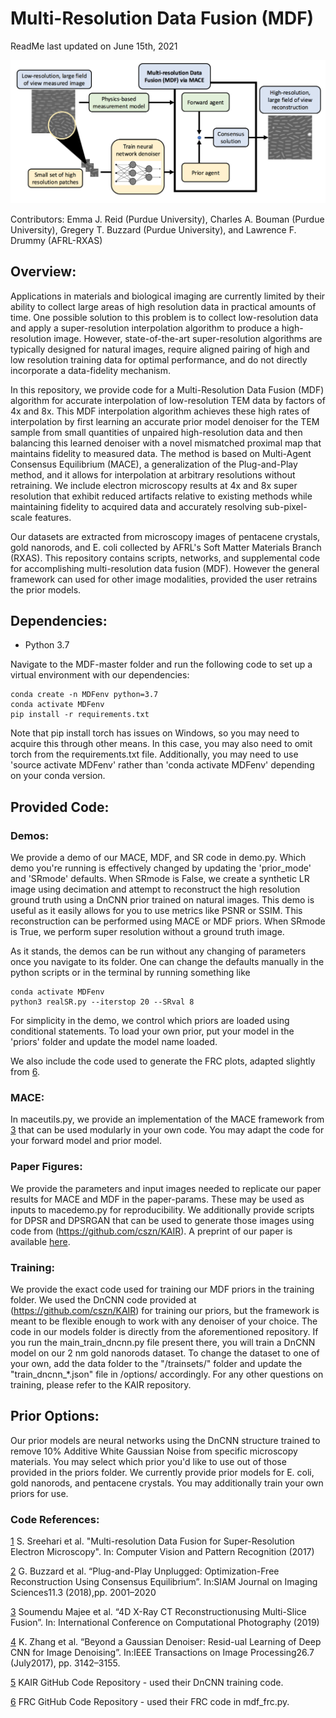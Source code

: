 # Multi-Resolution Data Fusion (MDF)
ReadMe last updated on June 15th, 2021

![](images/updatedconops.png)

Contributors:
Emma J. Reid (Purdue University), Charles A. Bouman (Purdue University), Gregery T. Buzzard (Purdue University), and Lawrence F. Drummy (AFRL-RXAS)

## Overview:
Applications in materials and biological imaging are currently limited by their ability to collect large areas of high resolution data in practical amounts of time. One possible solution to this problem is to collect low-resolution data and apply a super-resolution interpolation algorithm to produce a high-resolution image.  However, state-of-the-art super-resolution algorithms are typically designed for natural images, require aligned pairing of high and low resolution training data for optimal performance, and do not directly incorporate a data-fidelity mechanism.

In this repository, we provide code for a Multi-Resolution Data Fusion (MDF) algorithm for accurate interpolation of low-resolution TEM data by factors of 4x and 8x. This MDF interpolation algorithm achieves these high rates of interpolation by first learning an accurate prior model denoiser for the TEM sample from small quantities of unpaired high-resolution data and then balancing this learned denoiser with a novel mismatched proximal map that maintains fidelity to measured data. The method is based on Multi-Agent Consensus Equilibrium (MACE), a generalization of the Plug-and-Play method, and it allows for interpolation at arbitrary resolutions without retraining. We include electron microscopy results at 4x and 8x super resolution that exhibit reduced artifacts relative to existing methods while maintaining fidelity to acquired data and accurately resolving sub-pixel-scale features.

Our datasets are extracted from microscopy images of pentacene crystals, gold nanorods, and E. coli collected by AFRL's Soft Matter Materials Branch (RXAS). This repository contains scripts, networks, and supplemental code for accomplishing multi-resolution data fusion (MDF). However the general framework can used for other image modalities, provided the user retrains the prior models.

## Dependencies:
* Python 3.7

Navigate to the MDF-master folder and run the following code to set up a virtual environment with our dependencies: 

  ```
  conda create -n MDFenv python=3.7
  conda activate MDFenv
  pip install -r requirements.txt
  ```

Note that pip install torch has issues on Windows, so you may need to acquire this through other means. In this case, you may also need to omit torch from the requirements.txt file. Additionally, you may need to use 'source activate MDFenv' rather than 'conda activate MDFenv' depending on your conda version.

## Provided Code:

### Demos:
We provide a demo of our MACE, MDF, and SR code in demo.py. Which demo you're running is effectively changed by updating the 'prior_mode' and 'SRmode' defaults. When SRmode is False, we create a synthetic LR image using decimation and attempt to reconstruct the high resolution ground truth using a DnCNN prior trained on natural images. This demo is useful as it easily allows for you to use metrics like PSNR or SSIM. This reconstruction can be performed using MACE or MDF priors. When SRmode is True, we perform super resolution without a ground truth image. 

As it stands, the demos can be run without any changing of parameters once you navigate to its folder. One can change the defaults manually in the python scripts or in the terminal by running something like 

  ```
  conda activate MDFenv
  python3 realSR.py --iterstop 20 --SRval 8
  ```

For simplicity in the demo, we control which priors are loaded using conditional statements. To load your own prior, put your model in the 'priors' folder and update the model name loaded.

We also include the code used to generate the FRC plots, adapted slightly from [6](https://github.com/s-sajid-ali/FRC). 

### MACE:
In maceutils.py, we provide an implementation of the MACE framework from [3](https://arxiv.org/abs/1906.06601) that can be used modularly in your own code. You may adapt the code for your forward model and prior model.

### Paper Figures:
We provide the parameters and input images needed to replicate our paper results for MACE and MDF in the paper-params. These may be used as inputs to macedemo.py for reproducibility. We additionally provide scripts for DPSR and DPSRGAN that can be used to generate those images using code from (https://github.com/cszn/KAIR). A preprint of our paper is available [here](https://arxiv.org/abs/2105.06533).

### Training:
We provide the exact code used for training our MDF priors in the training folder. We used the DnCNN code provided at (https://github.com/cszn/KAIR) for training our priors, but the framework is meant to be flexible enough to work with any denoiser of your choice. The code in our models folder is directly from the aforementioned repository. If you run the main_train_dncnn.py file present there, you will train a DnCNN model on our 2 nm gold nanorods dataset. To change the dataset to one of your own, add the data folder to the "/trainsets/" folder and update the "train_dncnn_*.json" file in /options/ accordingly. For any other questions on training, please refer to the KAIR repository. 

## Prior Options:
Our prior models are neural networks using the DnCNN structure trained to remove 10% Additive White Gaussian Noise from specific microscopy materials. You may select which prior you'd like to use out of those provided in the priors folder. We currently provide prior models for E. coli, gold nanorods, and pentacene crystals. You may additionally train your own priors for use.

### Code References:
[1](https://arxiv.org/abs/1612.00874) S. Sreehari et al. "Multi-resolution Data Fusion for Super-Resolution Electron Microscopy". In: Computer Vision and Pattern Recognition (2017)

[2](https://arxiv.org/abs/1705.08983) G. Buzzard et al. “Plug-and-Play Unplugged: Optimization-Free  Reconstruction  Using  Consensus  Equilibrium”. In:SIAM  Journal  on  Imaging  Sciences11.3  (2018),pp.  2001–2020

[3](https://arxiv.org/abs/1906.06601) Soumendu Majee et al. “4D X-Ray CT Reconstructionusing  Multi-Slice  Fusion”. In: International Conference on Computational Photography (2019)

[4](https://arxiv.org/abs/1608.03981) K. Zhang et al. “Beyond a Gaussian Denoiser: Resid-ual Learning of Deep CNN for Image Denoising”. In:IEEE  Transactions  on  Image  Processing26.7  (July2017), pp. 3142–3155.

[5](https://github.com/cszn/KAIR) KAIR GitHub Code Repository - used their DnCNN training code.

[6](https://github.com/s-sajid-ali/FRC) FRC GitHub Code Repository - used their FRC code in mdf_frc.py.

